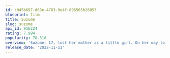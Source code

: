 ```yaml
---
id: c045b697-d63e-4783-9e4f-896565b26053
blueprint: film
title: Suzume
slug: suzume
api_id: 916224
rating: 7.994
popularity: 78.318
overview: 'Suzume, 17, lost her mother as a little girl. On her way to school, she meets a mysterious young man. But her curiosity unleashes a calamity that endangers the entire population of Japan, and so Suzume embarks on a journey to set things right.'
release_date: '2022-11-11'
---
```

